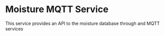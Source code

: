 # Moisture MQTT Service

This service provides an API to the moisture database through and MQTT services